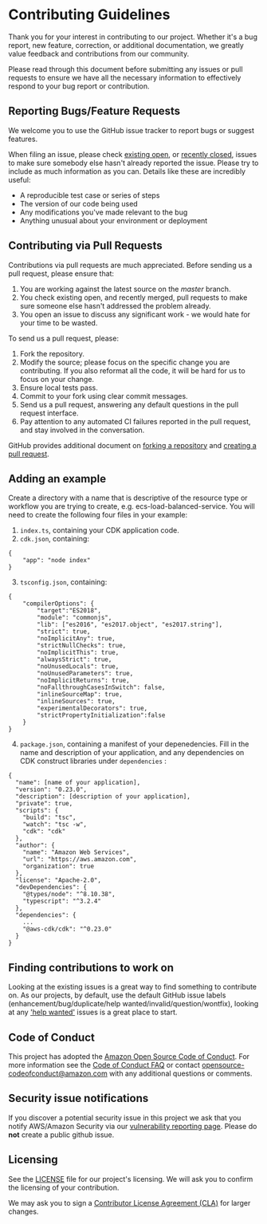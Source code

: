 # Contributing Guidelines

Thank you for your interest in contributing to our project. Whether it's a bug report, new feature, correction, or additional
documentation, we greatly value feedback and contributions from our community.

Please read through this document before submitting any issues or pull requests to ensure we have all the necessary
information to effectively respond to your bug report or contribution.


## Reporting Bugs/Feature Requests

We welcome you to use the GitHub issue tracker to report bugs or suggest features.

When filing an issue, please check [existing open](https://github.com/aws-samples/aws-cdk-examples/issues), or [recently closed](https://github.com/aws-samples/aws-cdk-examples/issues?utf8=%E2%9C%93&q=is%3Aissue%20is%3Aclosed%20), issues to make sure somebody else hasn't already
reported the issue. Please try to include as much information as you can. Details like these are incredibly useful:

* A reproducible test case or series of steps
* The version of our code being used
* Any modifications you've made relevant to the bug
* Anything unusual about your environment or deployment


## Contributing via Pull Requests
Contributions via pull requests are much appreciated. Before sending us a pull request, please ensure that:

1. You are working against the latest source on the *master* branch.
2. You check existing open, and recently merged, pull requests to make sure someone else hasn't addressed the problem already.
3. You open an issue to discuss any significant work - we would hate for your time to be wasted.

To send us a pull request, please:

1. Fork the repository.
2. Modify the source; please focus on the specific change you are contributing. If you also reformat all the code, it will be hard for us to focus on your change.
3. Ensure local tests pass.
4. Commit to your fork using clear commit messages.
5. Send us a pull request, answering any default questions in the pull request interface.
6. Pay attention to any automated CI failures reported in the pull request, and stay involved in the conversation.

GitHub provides additional document on [forking a repository](https://help.github.com/articles/fork-a-repo/) and
[creating a pull request](https://help.github.com/articles/creating-a-pull-request/).

## Adding an example

Create a directory with a name that is descriptive of the resource type or workflow you are trying to create, e.g. ecs-load-balanced-service. You will need to create the following four files in your example:
1. `index.ts`, containing your CDK application code.
2. `cdk.json`, containing:

```
{
    "app": "node index"
}
```

3. `tsconfig.json`, containing:

```
{
    "compilerOptions": {
        "target":"ES2018",
        "module": "commonjs",
        "lib": ["es2016", "es2017.object", "es2017.string"],
        "strict": true,
        "noImplicitAny": true,
        "strictNullChecks": true,
        "noImplicitThis": true,
        "alwaysStrict": true,
        "noUnusedLocals": true,
        "noUnusedParameters": true,
        "noImplicitReturns": true,
        "noFallthroughCasesInSwitch": false,
        "inlineSourceMap": true,
        "inlineSources": true,
        "experimentalDecorators": true,
        "strictPropertyInitialization":false
    }
}
```

4. `package.json`, containing a manifest of your depenedencies. Fill in the name and description of your application, and any dependencies on CDK construct libraries under `dependencies` :

```
{
  "name": [name of your application],
  "version": "0.23.0",
  "description": [description of your application],
  "private": true,
  "scripts": {
    "build": "tsc",
    "watch": "tsc -w",
    "cdk": "cdk"
  },
  "author": {
    "name": "Amazon Web Services",
    "url": "https://aws.amazon.com",
    "organization": true
  },
  "license": "Apache-2.0",
  "devDependencies": {
    "@types/node": "^8.10.38",
    "typescript": "^3.2.4"
  },
  "dependencies": {
    ...
    "@aws-cdk/cdk": "^0.23.0"
  }
}
```

## Finding contributions to work on
Looking at the existing issues is a great way to find something to contribute on. As our projects, by default, use the default GitHub issue labels (enhancement/bug/duplicate/help wanted/invalid/question/wontfix), looking at any ['help wanted'](https://github.com/aws-samples/aws-cdk-examples/labels/help%20wanted) issues is a great place to start.


## Code of Conduct
This project has adopted the [Amazon Open Source Code of Conduct](https://aws.github.io/code-of-conduct).
For more information see the [Code of Conduct FAQ](https://aws.github.io/code-of-conduct-faq) or contact
opensource-codeofconduct@amazon.com with any additional questions or comments.


## Security issue notifications
If you discover a potential security issue in this project we ask that you notify AWS/Amazon Security via our [vulnerability reporting page](http://aws.amazon.com/security/vulnerability-reporting/). Please do **not** create a public github issue.


## Licensing

See the [LICENSE](https://github.com/aws-samples/aws-cdk-examples/blob/master/LICENSE) file for our project's licensing. We will ask you to confirm the licensing of your contribution.

We may ask you to sign a [Contributor License Agreement (CLA)](http://en.wikipedia.org/wiki/Contributor_License_Agreement) for larger changes.
